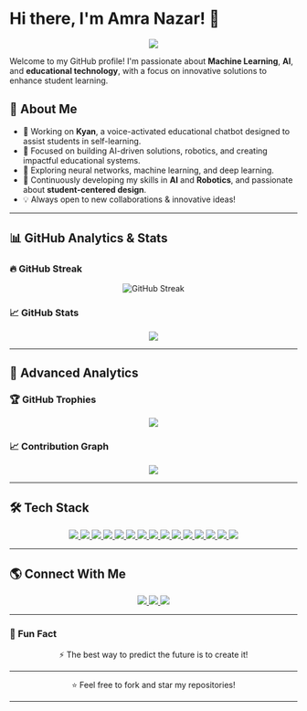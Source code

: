 # Hi there, I'm Amra Nazar! 👋

<p align="center">
  <img src="https://readme-typing-svg.herokuapp.com?font=Fira+Code&duration=3000&pause=500&color=F70000&width=600&center=true&vCenter=true&lines=Robotics+%7C+AI+%7C+Automation;Passionate+ML+%26+AI+Enthusiast;Innovative+Tech+Explorer;Always+Open+to+Collaboration"/>
</p>

Welcome to my GitHub profile! I'm passionate about **Machine Learning**, **AI**, and **educational technology**, with a focus on innovative solutions to enhance student learning.

## 🚀 About Me
- 🔭 Working on **Kyan**, a voice-activated educational chatbot designed to assist students in self-learning.
- 🎯 Focused on building AI-driven solutions, robotics, and creating impactful educational systems.
- 🤖 Exploring neural networks, machine learning, and deep learning.
- 🌱 Continuously developing my skills in **AI** and **Robotics**, and passionate about **student-centered design**.
- 💡 Always open to new collaborations & innovative ideas!

---

## 📊 GitHub Analytics & Stats

### 🔥 GitHub Streak
<p align="center">
  <img src="https://streak-stats.demolab.com/?user=AmraNazar&theme=radical&hide_border=true" alt="GitHub Streak">
</p>

### 📈 GitHub Stats
<p align="center">
  <img src="https://github-readme-stats.vercel.app/api?username=AmraNazar&show_icons=true&theme=radical&hide_border=true"/>
</p>

---

## 📡 Advanced Analytics

### 🏆 GitHub Trophies
<p align="center">
  <img src="https://github-profile-trophy.vercel.app/?username=AmraNazar&theme=radical&no-frame=true&column=6"/>
</p>

### 📈 Contribution Graph
<p align="center">
  <img src="https://github-readme-activity-graph.vercel.app/graph?username=AmraNazar&theme=radical"/>
</p>

---

## 🛠️ Tech Stack
<p align="center">
  <!-- Programming Languages -->
  <a href="https://www.python.org/">
    <img src="https://img.shields.io/badge/Python-blue?style=for-the-badge&logo=python"/>
  </a>
  <a href="https://www.java.com/">
    <img src="https://img.shields.io/badge/Java-red?style=for-the-badge&logo=java"/>
  </a>
  <a href="https://www.javascript.com/">
    <img src="https://img.shields.io/badge/JavaScript-yellow?style=for-the-badge&logo=javascript"/>
  </a>
  <a href="https://www.typescriptlang.org/">
    <img src="https://img.shields.io/badge/TypeScript-blue?style=for-the-badge&logo=typescript"/>
  </a>

  <!-- Frameworks & Libraries -->
  <a href="https://reactjs.org/">
    <img src="https://img.shields.io/badge/React-blue?style=for-the-badge&logo=react"/>
  </a>
  <a href="https://angular.io/">
    <img src="https://img.shields.io/badge/Angular-red?style=for-the-badge&logo=angular"/>
  </a>
  <a href="https://nodejs.org/">
    <img src="https://img.shields.io/badge/Node.js-green?style=for-the-badge&logo=node.js"/>
  </a>
  <a href="https://flask.palletsprojects.com/">
    <img src="https://img.shields.io/badge/Flask-black?style=for-the-badge&logo=flask"/>
  </a>
  <a href="https://spring.io/">
    <img src="https://img.shields.io/badge/Spring-green?style=for-the-badge&logo=spring"/>
  </a>

  <!-- AI & Machine Learning -->
  <a href="https://www.tensorflow.org/">
    <img src="https://img.shields.io/badge/TensorFlow-orange?style=for-the-badge&logo=tensorflow"/>
  </a>
  <a href="https://www.opencv.org/">
    <img src="https://img.shields.io/badge/OpenCV-blue?style=for-the-badge&logo=opencv"/>
  </a>

  <!-- Databases -->
  <a href="https://www.mongodb.com/">
    <img src="https://img.shields.io/badge/MongoDB-green?style=for-the-badge&logo=mongodb"/>
  </a>
  <a href="https://www.postgresql.org/">
    <img src="https://img.shields.io/badge/PostgreSQL-blue?style=for-the-badge&logo=postgresql"/>
  </a>

  <!-- DevOps & Tools -->
  <a href="https://git-scm.com/">
    <img src="https://img.shields.io/badge/Git-red?style=for-the-badge&logo=git"/>
  </a>
  <a href="https://azure.microsoft.com/">
    <img src="https://img.shields.io/badge/Azure-blue?style=for-the-badge&logo=microsoft-azure"/>
  </a>
</p>

---

## 🌎 Connect With Me
<p align="center">
  <a href="https://linkedin.com/in/amra-nazar">
    <img src="https://img.shields.io/badge/LinkedIn-blue?style=for-the-badge&logo=linkedin"/>
  </a>
  <a href="https://github.com/AmraNazar">
    <img src="https://img.shields.io/badge/GitHub-black?style=for-the-badge&logo=github"/>
  </a>
  <a href="https://www.instagram.com/amra_nazar">
    <img src="https://img.shields.io/badge/Instagram-purple?style=for-the-badge&logo=instagram"/>
  </a>
</p>

---

### 🚀 Fun Fact
<p align="center">
  ⚡ The best way to predict the future is to create it!
</p>

---

<p align="center">
  ⭐️ Feel free to fork and star my repositories!
</p>

---

